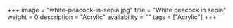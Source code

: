 +++
image = "white-peacock-in-sepia.jpg"
title = "White peacock in sepia"
weight = 0
description = "Acrylic"
availability = ""
tags = ["Acrylic"]
+++

